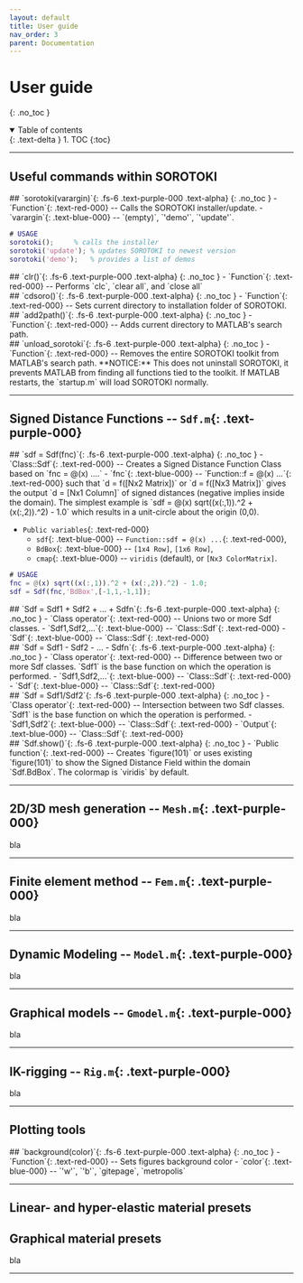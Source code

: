 ```yaml
---
layout: default
title: User guide
nav_order: 3
parent: Documentation
---
```


# User guide
{: .no_toc }

<details open markdown="block">
  <summary>
    Table of contents
  </summary>
  {: .text-delta }
1. TOC
{:toc}
</details>

---

## Useful commands within SOROTOKI
<div class="code-example" markdown="1">
## `sorotoki(varargin)`{: .fs-6 .text-purple-000 .text-alpha}	
{: .no_toc }
- `Function`{: .text-red-000} -- Calls the SOROTOKI installer/update.
	- `varargin`{: .text-blue-000} -- `(empty)`, `'demo'`, `'update'`.

```matlab
# USAGE
sorotoki();		% calls the installer
sorotoki('update');	% updates SOROTOKI to newest version
sorotoki('demo');	% provides a list of demos
```
</div>

<div class="code-example" markdown="1">
## `clr()`{: .fs-6 .text-purple-000 .text-alpha}	
{: .no_toc }
- `Function`{: .text-red-000} --  Performs `clc`, `clear all`, and  `close all` 
</div>

<div class="code-example" markdown="1">
## `cdsoro()`{: .fs-6 .text-purple-000 .text-alpha}	
{: .no_toc }
- `Function`{: .text-red-000} --  Sets current directory to installation folder of SOROTOKI.
</div>

<div class="code-example" markdown="1">
## `add2path()`{: .fs-6 .text-purple-000 .text-alpha}	
{: .no_toc }
- `Function`{: .text-red-000} --  Adds current directory to MATLAB's search path.
</div>

<div class="code-example" markdown="1">
## `unload_sorotoki`{: .fs-6 .text-purple-000 .text-alpha}	
{: .no_toc }
- `Function`{: .text-red-000} --  Removes the entire SOROTOKI toolkit from MATLAB's search path. **NOTICE:** This does not uninstall SOROTOKI, it prevents MATLAB from finding all functions tied to the toolkit. If MATLAB restarts, the `startup.m` will load SOROTOKI normally.
</div>


---

## Signed Distance Functions  -- `Sdf.m`{: .text-purple-000}
<div class="code-example" markdown="1">
## `sdf = Sdf(fnc)`{: .fs-6 .text-purple-000 .text-alpha}	
{: .no_toc }
- `Class::Sdf`{: .text-red-000} --  Creates a Signed Distance Function Class based on `fnc = @(x) ....`
	- `fnc`{: .text-blue-000} -- `Function::f = @(x) ...`{: .text-red-000} such that `d = f([Nx2 Matrix])` or `d = f([Nx3 Matrix])` gives the output `d = [Nx1 Column]` of signed distances (negative implies inside the domain). The simplest example is `sdf = @(x) sqrt((x(:,1)).^2 + (x(:,2)).^2) - 1.0` which results in a unit-circle about the origin (0,0).

- `Public variables`{: .text-red-000} 
	- `sdf`{: .text-blue-000} -- `Function::sdf = @(x) ...`{: .text-red-000},
	- `BdBox`{: .text-blue-000} -- `[1x4 Row]`, `[1x6 Row]`,
	- `cmap`{: .text-blue-000} -- `viridis` (default), or `[Nx3 ColorMatrix]`.

```matlab
# USAGE
fnc = @(x) sqrt((x(:,1)).^2 + (x(:,2)).^2) - 1.0;
sdf = Sdf(fnc,'BdBox',[-1,1,-1,1]);
```
</div>

<div class="code-example" markdown="1">
## `Sdf = Sdf1 + Sdf2 + ... + Sdfn`{: .fs-6 .text-purple-000 .text-alpha}	
{: .no_toc }
- `Class operator`{: .text-red-000} --  Unions two or more Sdf classes.
	- `Sdf1,Sdf2,...`{: .text-blue-000} -- `Class::Sdf`{: .text-red-000}
	- `Sdf`{: .text-blue-000} -- `Class::Sdf`{: .text-red-000}
</div>

<div class="code-example" markdown="1">
## `Sdf = Sdf1 - Sdf2 - ... - Sdfn`{: .fs-6 .text-purple-000 .text-alpha}	
{: .no_toc }
- `Class operator`{: .text-red-000} --  Difference between two or more Sdf classes. `Sdf1` is the base function on which the operation is performed.
	- `Sdf1,Sdf2,...`{: .text-blue-000} -- `Class::Sdf`{: .text-red-000}
	- `Sdf`{: .text-blue-000} -- `Class::Sdf`{: .text-red-000}
</div>

<div class="code-example" markdown="1">
## `Sdf = Sdf1/Sdf2`{: .fs-6 .text-purple-000 .text-alpha}	
{: .no_toc }
- `Class operator`{: .text-red-000} --  Intersection between two Sdf classes. `Sdf1` is the base function on which the operation is performed.
	- `Sdf1,Sdf2`{: .text-blue-000} -- `Class::Sdf`{: .text-red-000}
	- `Output`{: .text-blue-000} -- `Class::Sdf`{: .text-red-000}
</div>

<div class="code-example" markdown="1">
## `Sdf.show()`{: .fs-6 .text-purple-000 .text-alpha}	
{: .no_toc }
- `Public function`{: .text-red-000} --  Creates `figure(101)` or uses existing `figure(101)` to show the Signed Distance Field within the domain `Sdf.BdBox`. The colormap is `viridis` by default.
</div>


---

## 2D/3D mesh generation -- `Mesh.m`{: .text-purple-000}

bla

---

## Finite element method -- `Fem.m`{: .text-purple-000}

bla

---


## Dynamic Modeling -- `Model.m`{: .text-purple-000}

bla

---


## Graphical models -- `Gmodel.m`{: .text-purple-000}

bla

---


## IK-rigging -- `Rig.m`{: .text-purple-000}

bla

---

## Plotting tools
<div class="code-example" markdown="1">
## `background(color)`{: .fs-6 .text-purple-000 .text-alpha}	
{: .no_toc }
- `Function`{: .text-red-000} --  Sets figures background color
	- `color`{: .text-blue-000} -- `'w'`, `'b'`, `gitepage`, `metropolis` 
</div>


---

## Linear- and hyper-elastic material presets

## Graphical material presets

bla

---
